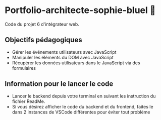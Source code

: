 # Portfolio-architecte-sophie-bluel 📸

Code du projet 6 d'intégrateur web.

## Objectifs pédagogiques
- Gérer les événements utilisateurs avec JavaScript
- Manipuler les éléments du DOM avec JavaScript
- Récupérer les données utilisateurs dans le JavaScript via des formulaires

## Information pour le lancer le code

 - Lancer le backend depuis votre terminal en suivant les instruction du fichier ReadMe.
 - Si vous désirez afficher le code du backend et du frontend, faites le dans 2 instances de VSCode différentes pour éviter tout problème
